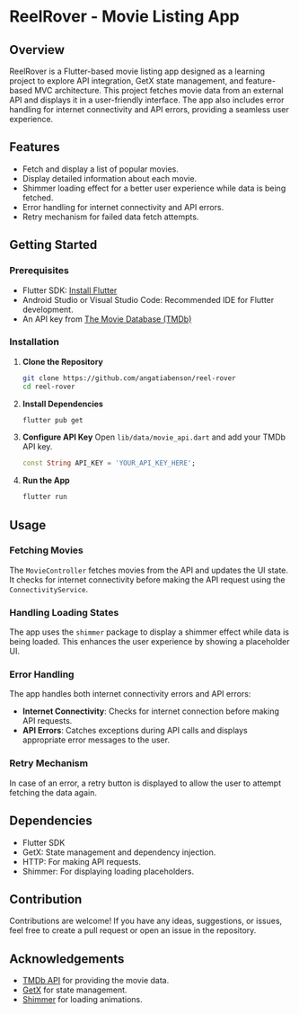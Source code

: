 # ReelRover - Movie Listing App

## Overview
ReelRover is a Flutter-based movie listing app designed as a learning project to explore API integration, GetX state management, and feature-based MVC architecture. This project fetches movie data from an external API and displays it in a user-friendly interface. The app also includes error handling for internet connectivity and API errors, providing a seamless user experience.

## Features
- Fetch and display a list of popular movies.
- Display detailed information about each movie.
- Shimmer loading effect for a better user experience while data is being fetched.
- Error handling for internet connectivity and API errors.
- Retry mechanism for failed data fetch attempts.

## Getting Started

### Prerequisites
- Flutter SDK: [Install Flutter](https://flutter.dev/docs/get-started/install)
- Android Studio or Visual Studio Code: Recommended IDE for Flutter development.
- An API key from [The Movie Database (TMDb)](https://www.themoviedb.org/documentation/api)

### Installation

1. **Clone the Repository**
   ```bash
   git clone https://github.com/angatiabenson/reel-rover
   cd reel-rover
   ```

2. **Install Dependencies**
   ```bash
   flutter pub get
   ```

3. **Configure API Key**
   Open `lib/data/movie_api.dart` and add your TMDb API key.
   ```dart
   const String API_KEY = 'YOUR_API_KEY_HERE';
   ```

4. **Run the App**
   ```bash
   flutter run
   ```
## Usage

### Fetching Movies
The `MovieController` fetches movies from the API and updates the UI state. It checks for internet connectivity before making the API request using the `ConnectivityService`.

### Handling Loading States
The app uses the `shimmer` package to display a shimmer effect while data is being loaded. This enhances the user experience by showing a placeholder UI.

### Error Handling
The app handles both internet connectivity errors and API errors:
- **Internet Connectivity**: Checks for internet connection before making API requests.
- **API Errors**: Catches exceptions during API calls and displays appropriate error messages to the user.

### Retry Mechanism
In case of an error, a retry button is displayed to allow the user to attempt fetching the data again.

## Dependencies

- Flutter SDK
- GetX: State management and dependency injection.
- HTTP: For making API requests.
- Shimmer: For displaying loading placeholders.

## Contribution

Contributions are welcome! If you have any ideas, suggestions, or issues, feel free to create a pull request or open an issue in the repository.

## Acknowledgements

- [TMDb API](https://www.themoviedb.org/documentation/api) for providing the movie data.
- [GetX](https://pub.dev/packages/get) for state management.
- [Shimmer](https://pub.dev/packages/shimmer) for loading animations.